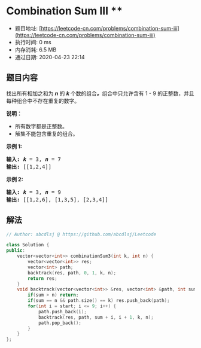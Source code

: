 # Combination Sum III **
- 题目地址: [https://leetcode-cn.com/problems/combination-sum-iii](https://leetcode-cn.com/problems/combination-sum-iii)
- 执行时间: 0 ms
- 内存消耗: 6.5 MB
- 通过日期: 2020-04-23 22:14

## 题目内容
<p>找出所有相加之和为 <em><strong>n</strong> </em>的 <strong><em>k </em></strong>个数的组合<strong><em>。</em></strong>组合中只允许含有 1 - 9 的正整数，并且每种组合中不存在重复的数字。</p>

<p><strong>说明：</strong></p>

<ul>
	<li>所有数字都是正整数。</li>
	<li>解集不能包含重复的组合。 </li>
</ul>

<p><strong>示例 1:</strong></p>

<pre><strong>输入:</strong> <em><strong>k</strong></em> = 3, <em><strong>n</strong></em> = 7
<strong>输出:</strong> [[1,2,4]]
</pre>

<p><strong>示例 2:</strong></p>

<pre><strong>输入:</strong> <em><strong>k</strong></em> = 3, <em><strong>n</strong></em> = 9
<strong>输出:</strong> [[1,2,6], [1,3,5], [2,3,4]]
</pre>


## 解法
```cpp
// Author: abcdlsj @ https://github.com/abcdlsj/Leetcode

class Solution {
public:
    vector<vector<int>> combinationSum3(int k, int n) {
        vector<vector<int>> res;
        vector<int> path;
        backtrack(res, path, 0, 1, k, n);
        return res;
    }
    void backtrack(vector<vector<int>> &res, vector<int> &path, int sum, int start, int k, int n) {
        if(sum > n) return;
        if(sum == n && path.size() == k) res.push_back(path);
        for(int i = start; i <= 9; i++) {
            path.push_back(i);
            backtrack(res, path, sum + i, i + 1, k, n);
            path.pop_back();
        }
    }
};

```